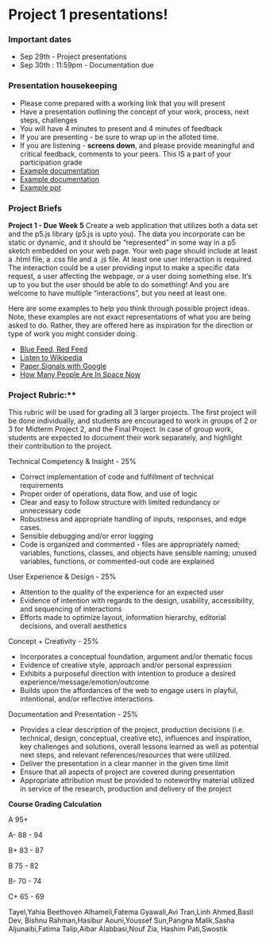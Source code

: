 # Project 1 presentations!

### Important dates
* Sep 29th - Project presentations
* Sep 30th : 11:59pm - Documentation due 

### Presentation housekeeping
* Please come prepared with a working link that you will present
* Have a presentation outlining the concept of your work, process, next steps, challenges
* You will have 4 minutes to present and 4 minutes of feedback
* If you are presenting - be sure to wrap up in the alloted time.
* If you are listening - **screens down**, and please provide meaningful and critical feedback, comments to your peers. This IS a part of your participation grade
* [Example documentation](https://fearless-operation-603.notion.site/Paper-Boats-That-Float-57806ef95b644f06b47b427020cd2755)
* [Example documentation](https://reeeecaa.notion.site/Connections-Lab-Final-Project-Documentation-41f220426a614780b58aca29aaf1ec99)
* [Example ppt](https://onedrive.live.com/view.aspx?resid=4A39D0633AA619BF!104635&ithint=file%2cpptx&authkey=!AIY8PdaWNBTZopw)

### Project Briefs
**Project 1 - Due Week 5**
Create a web application that utilizes both a data set and the p5.js library (p5.js is upto you). The data you incorporate can be static or dynamic, and it should be “represented” in some way in a p5 sketch embedded on your web page.  Your web page should include at least a .html file, a .css file and a .js file. At least one user interaction is required. The interaction could be a user providing input to make a specific data request, a user affecting the webpage, or a user doing something else. It’s up to you but the user should be able to do something! And you are welcome to have multiple “interactions”, but you need at least one.

Here are some examples to help you think through possible project ideas. Note, these examples are not exact representations of what you are being asked to do. Rather, they are offered here as inspiration for the direction or type of work you might consider doing.

* [Blue Feed, Red Feed](http://graphics.wsj.com/blue-feed-red-feed/)
* [Listen to Wikipedia]( http://listen.hatnote.com/)
* [Paper Signals with Google](https://papersignals.withgoogle.com/)
* [How Many People Are In Space Now](https://www.howmanypeopleareinspacerightnow.com/)


### Project Rubric:**
This rubric will be used for grading all 3 larger projects. The first project will be done individually, and students are encouraged to work in groups of 2 or 3 for Midterm Project 2, and the Final Project.
In case of group work, students are expected to document their work separately, and highlight their contribution to the project.

Technical Competency & Insight - 25%
* Correct implementation of code and fulfillment of technical requirements
* Proper order of operations, data flow, and use of logic
* Clear and easy to follow structure with limited redundancy or unnecessary code
* Robustness and appropriate handling of inputs, responses, and edge cases.
* Sensible debugging and/or error logging
* Code is organized and commented - files are appropriately named; variables, functions, classes, and objects have sensible naming; unused variables, functions, or commented-out code are explained

User Experience & Design - 25%
* Attention to the quality of the experience for an expected user
* Evidence of  intention with regards to the design, usability, accessibility, and sequencing of interactions
* Efforts made to optimize layout, information hierarchy, editorial decisions, and overall aesthetics

Concept + Creativity - 25%
* Incorporates a conceptual foundation, argument and/or thematic focus
* Evidence of creative style, approach and/or personal expression
* Exhibits a purposeful direction with intention to produce a desired experience/message/emotion/outcome
* Builds upon the affordances of the web to engage users in playful,  intentional, and/or reflective interactions.

Documentation and Presentation - 25%
* Provides a clear description of the project, production decisions (i.e. technical, design, conceptual, creative etc), influences and inspiration, key challenges and solutions, overall lessons learned as well as potential next steps, and relevant references/resources that were utilized.
* Deliver the presentation in a clear manner in the given time limit
* Ensure that all aspects of project are covered during presentation
* Appropriate attribution must be provided to noteworthy material utilized in service of  the research, production and delivery of the project

**Course Grading Calculation**

A         95+

A-         88 - 94

B+         83 - 87

B          75 - 82

B-         70 - 74

C+         65 - 69




Tayel,Yahia Beethoven
Alhameli,Fatema
Gyawali,Avi
Tran,Linh
Ahmed,Basil
Dev, Bishnu
Rahman,Hasibur
Aouni,Youssef
Sun,Pangna
Malik,Sasha
Aljunaibi,Fatima
Talip,Aibar
Alabbasi,Nouf
Zia, Hashim
Pati,Swostik
